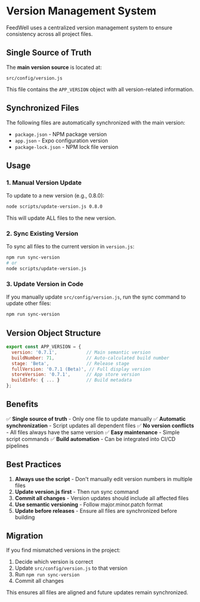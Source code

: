 # Version Management System

FeedWell uses a centralized version management system to ensure consistency across all project files.

## Single Source of Truth

The **main version source** is located at:
```
src/config/version.js
```

This file contains the `APP_VERSION` object with all version-related information.

## Synchronized Files

The following files are automatically synchronized with the main version:
- `package.json` - NPM package version
- `app.json` - Expo configuration version
- `package-lock.json` - NPM lock file version

## Usage

### 1. Manual Version Update
To update to a new version (e.g., 0.8.0):
```bash
node scripts/update-version.js 0.8.0
```
This will update ALL files to the new version.

### 2. Sync Existing Version
To sync all files to the current version in `version.js`:
```bash
npm run sync-version
# or
node scripts/update-version.js
```

### 3. Update Version in Code
If you manually update `src/config/version.js`, run the sync command to update other files:
```bash
npm run sync-version
```

## Version Object Structure

```javascript
export const APP_VERSION = {
  version: '0.7.1',           // Main semantic version
  buildNumber: 71,            // Auto-calculated build number
  stage: 'Beta',              // Release stage
  fullVersion: '0.7.1 (Beta)', // Full display version
  storeVersion: '0.7.1',      // App store version
  buildInfo: { ... }          // Build metadata
};
```

## Benefits

✅ **Single source of truth** - Only one file to update manually
✅ **Automatic synchronization** - Script updates all dependent files
✅ **No version conflicts** - All files always have the same version
✅ **Easy maintenance** - Simple script commands
✅ **Build automation** - Can be integrated into CI/CD pipelines

## Best Practices

1. **Always use the script** - Don't manually edit version numbers in multiple files
2. **Update version.js first** - Then run sync command
3. **Commit all changes** - Version updates should include all affected files
4. **Use semantic versioning** - Follow major.minor.patch format
5. **Update before releases** - Ensure all files are synchronized before building

## Migration

If you find mismatched versions in the project:
1. Decide which version is correct
2. Update `src/config/version.js` to that version
3. Run `npm run sync-version`
4. Commit all changes

This ensures all files are aligned and future updates remain synchronized.